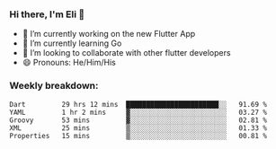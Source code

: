 ### Hi there, I'm Eli 👋
- 🔭 I’m currently working on the new Flutter App
- 🌱 I’m currently learning Go
- 🦄 I’m looking to collaborate with other flutter developers
- 😄 Pronouns: He/Him/His

### Weekly breakdown:
<!--START_SECTION:waka-->
```text
Dart         29 hrs 12 mins  ███████████████████████░░   91.69 % 
YAML         1 hr 2 mins     ▓░░░░░░░░░░░░░░░░░░░░░░░░   03.27 % 
Groovy       53 mins         ▓░░░░░░░░░░░░░░░░░░░░░░░░   02.81 % 
XML          25 mins         ▒░░░░░░░░░░░░░░░░░░░░░░░░   01.33 % 
Properties   15 mins         ▒░░░░░░░░░░░░░░░░░░░░░░░░   00.81 % 
```
<!--END_SECTION:waka-->
